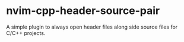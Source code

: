 # nvim-cpp-header-source-pair
A simple plugin to always open header files along side source files for C/C++ projects.
